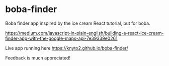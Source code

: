 # boba-finder

Boba finder app inspired by the ice cream React tutorial, but for boba.

https://medium.com/javascript-in-plain-english/building-a-react-ice-cream-finder-app-with-the-google-maps-api-7e39339e0261

Live app running here
https://knyto2.github.io/boba-finder/

Feedback is much appreciated!
